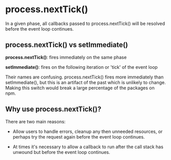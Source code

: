 # process.nextTick()

In a given phase, all callbacks passed to process.nextTick() will be resolved before the event loop continues.

## process.nextTick() vs setImmediate()

**process.nextTick()**: fires immediately on the same phase

**setImmediate()**: fires on the following iteration or 'tick' of the event loop

Their names are confusing. process.nextTick() fires more immediately than setImmediate(), but this is an artifact of the past which is unlikely to change. Making this switch would break a large percentage of the packages on npm.

## Why use process.nextTick()?

There are two main reasons:

- Allow users to handle errors, cleanup any then unneeded resources, or perhaps try the request again before the event loop continues.

- At times it's necessary to allow a callback to run after the call stack has unwound but before the event loop continues.
